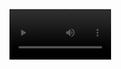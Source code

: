 <video src='https://github.com/user-attachments/assets/5b70f070-872c-4c25-928b-f2a4e7d391ca' width=180/>
<br />


<br />
1inch

For price and demo
t.me/CryptoWeb3Scripts

<br />

Ethereum, Tron, Solana, BSC, Arbitrum, Avalanche, Polygon, Base, SUI, Optimism, Near, Cronos, Bitcoin, Aptos, TON, Cardano
Crypto, Wallet, Coins,
